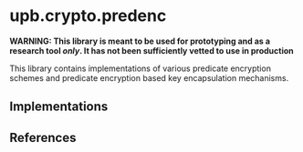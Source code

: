 # upb.crypto.predenc
**WARNING: This library is meant to be used for prototyping and as a research tool *only*. 
It has not been sufficiently vetted to use in production**

This library contains implementations of various predicate encryption schemes and predicate encryption based key encapsulation mechanisms.

## Implementations


## References




